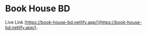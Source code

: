 # Book House BD

Live Link [https://book-house-bd.netlify.app/](https://book-house-bd.netlify.app/).

